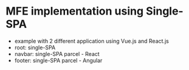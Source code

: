 # MFE implementation using Single-SPA

- example with 2 different application using Vue.js and React.js
- root: single-SPA
- navbar: single-SPA parcel - React
- footer: single-SPA parcel - Angular
